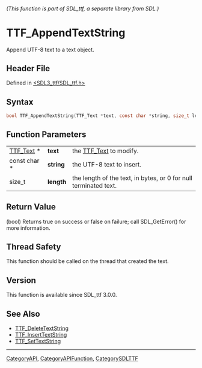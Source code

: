###### (This function is part of SDL_ttf, a separate library from SDL.)
# TTF_AppendTextString

Append UTF-8 text to a text object.

## Header File

Defined in [<SDL3_ttf/SDL_ttf.h>](https://github.com/libsdl-org/SDL_ttf/blob/main/include/SDL3_ttf/SDL_ttf.h)

## Syntax

```c
bool TTF_AppendTextString(TTF_Text *text, const char *string, size_t length);
```

## Function Parameters

|                        |            |                                                                  |
| ---------------------- | ---------- | ---------------------------------------------------------------- |
| [TTF_Text](TTF_Text) * | **text**   | the [TTF_Text](TTF_Text) to modify.                              |
| const char *           | **string** | the UTF-8 text to insert.                                        |
| size_t                 | **length** | the length of the text, in bytes, or 0 for null terminated text. |

## Return Value

(bool) Returns true on success or false on failure; call SDL_GetError() for
more information.

## Thread Safety

This function should be called on the thread that created the text.

## Version

This function is available since SDL_ttf 3.0.0.

## See Also

- [TTF_DeleteTextString](TTF_DeleteTextString)
- [TTF_InsertTextString](TTF_InsertTextString)
- [TTF_SetTextString](TTF_SetTextString)

----
[CategoryAPI](CategoryAPI), [CategoryAPIFunction](CategoryAPIFunction), [CategorySDLTTF](CategorySDLTTF)

